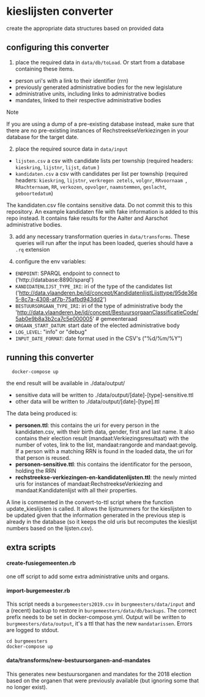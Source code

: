 # kieslijsten converter

create the appropriate data structures based on provided data

## configuring this converter

1. place the required data in `data/db/toLoad`. Or start from a database containing these items.

- person uri's with a link to their identifier (rrn)
- previously generated administrative bodies for the new legislature
- administrative units, including links to administrative bodies
- mandates, linked to their respective administrative bodies

> [!NOTE]
> If you are using a dump of a pre-existing database instead, make sure that there are no pre-existing instances of RechstreekseVerkiezingen in your database for the target date.

2. place the required source data in `data/input`

- `lijsten.csv` a csv with candidate lists per township (required headers: `kieskring`, `lijstnr`, `lijst`, `datum` )
- `kandidaten.csv` a csv with candidates per list per township (required headers: `kieskring`, `lijstnr`, `verkregen zetels`, `volgnr`, `RRvoornaam `, `RRachternaam`, `RR`, `verkozen`, `opvolger`, `naamstemmen`, `geslacht`, `geboortedatum`)

The kandidaten.csv file contains sensitive data. Do not commit this to this repository. An example kandidaten file with fake information is added to this repo instead. It contains fake results for the Aalter and Aarschot administrative bodies.

3. add any necessary transformation queries in `data/transforms`.
   These queries will run after the input has been loaded, queries should have a `.rq` extension

4. configure the env variables:

- `ENDPOINT`: SPARQL endpoint to connect to ('http://database:8890/sparql')
- `KANDIDATENLIJST_TYPE_IRI`: iri of the type of the candidates list ('http://data.vlaanderen.be/id/concept/KandidatenlijstLijsttype/95de36e5-8c7a-4308-af7b-75afbd943dd2')
- `BESTUURSORGAAN_TYPE_IRI`: iri of the type of administrative body the 'http://data.vlaanderen.be/id/concept/BestuursorgaanClassificatieCode/5ab0e9b8a3b2ca7c5e000005' # gemeenteraad
- `ORGAAN_START_DATUM`: start date of the elected administrative body
- `LOG_LEVEL`: "info" or "debug"
- `INPUT_DATE_FORMAT`: date format used in the CSV's ("%d/%m/%Y")

## running this converter

```
  docker-compose up
```

the end result will be available in ./data/output/

- sensitive data will be written to ./data/output/[date]-[type]-sensitive.ttl
- other data will be written to ./data/output/[date]-[type].ttl

The data being produced is:

- **personen.ttl**: this contains the uri for every person in the kandidaten.csv, with their birth data, gender, first and last name. It also contains their election result (mandaat:Verkiezingsresultaat) with the number of votes, link to the list, mandaat:rangorde and mandaat:gevolg. If a person with a matching RRN is found in the loaded data, the uri for that person is reused.
- **personen-sensitive.ttl**: this contains the identificator for the persoon, holding the RRN
- **rechstreekse-verkiezingen-en-kandidatenlijsten.ttl**: the newly minted uris for instances of mandaat:RechstreekseVerkiezing and mandaat:Kandidatenlijst with all their properties.

A line is commented in the convert-to-ttl script where the function update_kieslijsten is called. It allows the lijstnummers for the kieslijsten to be updated given that the information generated in the previous step is already in the database (so it keeps the old uris but recomputes the kieslijst numbers based on the lijsten.csv).

## extra scripts

#### create-fusiegemeenten.rb

one off script to add some extra administrative units and organs.

#### import-burgemeester.rb

This script needs a `burgemeesters2019.csv` in `burgmeesters/data/input` and a (recent) backup to restore in `burgemeesters/data/db/backups`. The correct prefix needs to be set in docker-compose.yml. Output will be written to `burgmeesters/data/output`, it's a ttl that has the new `mandatarissen`. Errors are logged to stdout.

```
cd burgmeesters
docker-compose up
```

#### data/transforms/new-bestuursorganen-and-mandates

This generates new bestuursorganen and mandates for the 2018 election based on the organen that were previously available (but ignoring some that no longer exist).
